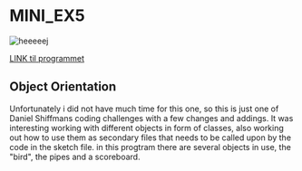 # MINI_EX5

![heeeeej](https://github.com/madsdixen/mini_ex/blob/master/mini_ex6/Capture.PNG?raw=true)

[LINK til programmet](https://rawgit.com/madsdixen/mini_ex/master/mini_ex6/index.html)

## Object Orientation
Unfortunately i did not have much time for this one, so this is just one of Daniel Shiffmans coding challenges with a few changes and addings. It was interesting working with different objects in form of classes, also working out how to use them as secondary files that needs to be called upon by the code in the sketch file. in this progtram there are several objects in use, the "bird", the pipes and a scoreboard.


